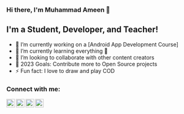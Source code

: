 ### Hi there, I'm Muhammad Ameen 👋

## I'm a Student, Developer, and Teacher!

- 🔭 I’m currently working on a [Android App Development Course]
- 🌱 I’m currently learning everything 🤣
- 👯 I’m looking to collaborate with other content creators
- 🥅 2023 Goals: Contribute more to Open Source projects
- ⚡ Fun fact: I love to draw and play COD

### Connect with me:

[<img align="left" alt="codeSTACKr | YouTube" width="22px" src="https://cdn.jsdelivr.net/npm/simple-icons@v3/icons/youtube.svg" />][youtube]
[<img align="left" alt="codeSTACKr | Twitter" width="22px" src="https://cdn.jsdelivr.net/npm/simple-icons@v3/icons/twitter.svg" />][twitter]
[<img align="left" alt="codeSTACKr | LinkedIn" width="22px" src="https://cdn.jsdelivr.net/npm/simple-icons@v3/icons/linkedin.svg" />][linkedin]
[<img align="left" alt="codeSTACKr | Instagram" width="22px" src="https://cdn.jsdelivr.net/npm/simple-icons@v3/icons/instagram.svg" />][instagram]

<br />

[twitter]: https://twitter.com/MAmeenAkbar
[youtube]: https://www.youtube.com/channel/UC8zcsdIpuFHcGJouoJ399Dw?view_as=subscriber
[instagram]: https://www.instagram.com/m.ameenakbar/
[linkedin]: https://www.linkedin.com/in/m-ameen-akbar-286822177/
